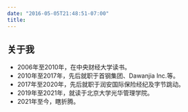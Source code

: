 ```yaml
---
date: "2016-05-05T21:48:51-07:00"
title: 
---
```


## 关于我

- 2006年至2010年，在中央财经大学读书。
- 2010年至2017年，先后就职于首钢集团、Dawanjia Inc.等。
- 2017年至2020年，先后就职于润安国际保险经纪及字节跳动。
- 2019年至2021年，就读于北京大学光华管理学院。
- 2021年至今，瞎折腾。